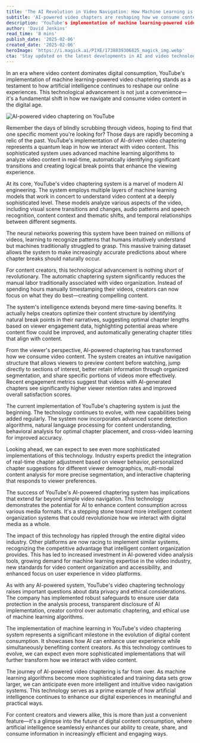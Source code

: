 ```yaml
---
title: 'The AI Revolution in Video Navigation: How Machine Learning is Transforming YouTube Chaptering'
subtitle: 'AI-powered video chapters are reshaping how we consume content'
description: 'YouTube's implementation of machine learning-powered video chaptering is revolutionizing how we navigate and consume video content. This sophisticated AI system automatically identifies transitions and creates logical break points, transforming the experience for both creators and viewers. The technology analyzes multiple aspects including visual scenes, audio patterns, and content context, while raising important considerations about privacy and ethics in AI implementation.'
author: 'David Jenkins'
read_time: '8 mins'
publish_date: '2025-02-06'
created_date: '2025-02-06'
heroImage: 'https://i.magick.ai/PIXE/1738839306825_magick_img.webp'
cta: 'Stay updated on the latest developments in AI and video technology by following us on LinkedIn. Join our community of tech enthusiasts and industry professionals!'
---
```


In an era where video content dominates digital consumption, YouTube's implementation of machine learning-powered video chaptering stands as a testament to how artificial intelligence continues to reshape our online experiences. This technological advancement is not just a convenience—it's a fundamental shift in how we navigate and consume video content in the digital age.

![AI-powered video chaptering on YouTube](https://i.magick.ai/PIXE/1738839306825_magick_img.webp)

Remember the days of blindly scrubbing through videos, hoping to find that one specific moment you're looking for? Those days are rapidly becoming a relic of the past. YouTube's implementation of AI-driven video chaptering represents a quantum leap in how we interact with video content. This sophisticated system uses advanced machine learning algorithms to analyze video content in real-time, automatically identifying significant transitions and creating logical break points that enhance the viewing experience.

At its core, YouTube's video chaptering system is a marvel of modern AI engineering. The system employs multiple layers of machine learning models that work in concert to understand video content at a deeply sophisticated level. These models analyze various aspects of the video, including visual scene transitions and changes, audio patterns and speech recognition, content context and thematic shifts, and temporal relationships between different segments.

The neural networks powering this system have been trained on millions of videos, learning to recognize patterns that humans intuitively understand but machines traditionally struggled to grasp. This massive training dataset allows the system to make increasingly accurate predictions about where chapter breaks should naturally occur.

For content creators, this technological advancement is nothing short of revolutionary. The automatic chaptering system significantly reduces the manual labor traditionally associated with video organization. Instead of spending hours manually timestamping their videos, creators can now focus on what they do best—creating compelling content.

The system's intelligence extends beyond mere time-saving benefits. It actually helps creators optimize their content structure by identifying natural break points in their narratives, suggesting optimal chapter lengths based on viewer engagement data, highlighting potential areas where content flow could be improved, and automatically generating chapter titles that align with content.

From the viewer's perspective, AI-powered chaptering has transformed how we consume video content. The system creates an intuitive navigation structure that allows viewers to preview content before watching, jump directly to sections of interest, better retain information through organized segmentation, and share specific portions of videos more effectively. Recent engagement metrics suggest that videos with AI-generated chapters see significantly higher viewer retention rates and improved overall satisfaction scores.

The current implementation of YouTube's chaptering system is just the beginning. The technology continues to evolve, with new capabilities being added regularly. The system now incorporates advanced scene detection algorithms, natural language processing for content understanding, behavioral analysis for optimal chapter placement, and cross-video learning for improved accuracy.

Looking ahead, we can expect to see even more sophisticated implementations of this technology. Industry experts predict the integration of real-time chapter adjustment based on viewer behavior, personalized chapter suggestions for different viewer demographics, multi-modal content analysis for more precise segmentation, and interactive chaptering that responds to viewer preferences.

The success of YouTube's AI-powered chaptering system has implications that extend far beyond simple video navigation. This technology demonstrates the potential for AI to enhance content consumption across various media formats. It's a stepping stone toward more intelligent content organization systems that could revolutionize how we interact with digital media as a whole.

The impact of this technology has rippled through the entire digital video industry. Other platforms are now racing to implement similar systems, recognizing the competitive advantage that intelligent content organization provides. This has led to increased investment in AI-powered video analysis tools, growing demand for machine learning expertise in the video industry, new standards for video content organization and accessibility, and enhanced focus on user experience in video platforms.

As with any AI-powered system, YouTube's video chaptering technology raises important questions about data privacy and ethical considerations. The company has implemented robust safeguards to ensure user data protection in the analysis process, transparent disclosure of AI implementation, creator control over automatic chaptering, and ethical use of machine learning algorithms.

The implementation of machine learning in YouTube's video chaptering system represents a significant milestone in the evolution of digital content consumption. It showcases how AI can enhance user experience while simultaneously benefiting content creators. As this technology continues to evolve, we can expect even more sophisticated implementations that will further transform how we interact with video content.

The journey of AI-powered video chaptering is far from over. As machine learning algorithms become more sophisticated and training data sets grow larger, we can anticipate even more intelligent and intuitive video navigation systems. This technology serves as a prime example of how artificial intelligence continues to enhance our digital experiences in meaningful and practical ways.

For content creators and viewers alike, this is more than just a convenient feature—it's a glimpse into the future of digital content consumption, where artificial intelligence seamlessly enhances our ability to create, share, and consume information in increasingly efficient and engaging ways.